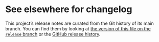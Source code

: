 # See elsewhere for changelog

This project’s release notes are curated from the Git history of its main
branch. You can find them by looking at [the version of this file on the
`release` branch][branch] or the [GitHub release history][gh-releases].

[branch]: https://github.com/WorldWideTelescope/wwt-windows-client/blob/release/OculusWrap/CHANGELOG.md
[gh-releases]: https://github.com/WorldWideTelescope/wwt-windows-client/releases
